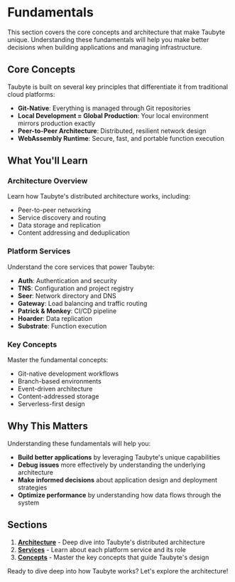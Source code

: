 # Fundamentals

<!-- Source: Based on docs-old structure -->

This section covers the core concepts and architecture that make Taubyte unique. Understanding these fundamentals will help you make better decisions when building applications and managing infrastructure.

## Core Concepts

Taubyte is built on several key principles that differentiate it from traditional cloud platforms:

- **Git-Native**: Everything is managed through Git repositories
- **Local Development = Global Production**: Your local environment mirrors production exactly
- **Peer-to-Peer Architecture**: Distributed, resilient network design
- **WebAssembly Runtime**: Secure, fast, and portable function execution

## What You'll Learn

### Architecture Overview

Learn how Taubyte's distributed architecture works, including:

- Peer-to-peer networking
- Service discovery and routing
- Data storage and replication
- Content addressing and deduplication

### Platform Services

Understand the core services that power Taubyte:

- **Auth**: Authentication and security
- **TNS**: Configuration and project registry
- **Seer**: Network directory and DNS
- **Gateway**: Load balancing and traffic routing
- **Patrick & Monkey**: CI/CD pipeline
- **Hoarder**: Data replication
- **Substrate**: Function execution

### Key Concepts

Master the fundamental concepts:

- Git-native development workflows
- Branch-based environments
- Event-driven architecture
- Content-addressed storage
- Serverless-first design

## Why This Matters

Understanding these fundamentals will help you:

- **Build better applications** by leveraging Taubyte's unique capabilities
- **Debug issues** more effectively by understanding the underlying architecture
- **Make informed decisions** about application design and deployment strategies
- **Optimize performance** by understanding how data flows through the system

## Sections

1. **[Architecture](architecture.md)** - Deep dive into Taubyte's distributed architecture
2. **[Services](services.md)** - Learn about each platform service and its role
3. **[Concepts](concepts.md)** - Master the key concepts that guide Taubyte's design

Ready to dive deep into how Taubyte works? Let's explore the architecture!
